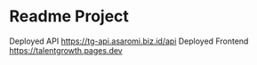 # Readme Project

Deployed API https://tg-api.asaromi.biz.id/api
Deployed Frontend https://talentgrowth.pages.dev

